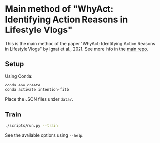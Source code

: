 # Main method of "WhyAct: Identifying Action Reasons in Lifestyle Vlogs"

This is the main method of the paper "WhyAct: Identifying Action Reasons in Lifestyle Vlogs" by Ignat et al., 2021. See more info in the [main repo](https://github.com/michigannlp/vlog_action_reason).

## Setup

Using Conda:

```bash
conda env create
conda activate intention-fitb
```

Place the JSON files under `data/`.

## Train

```bash
./scripts/run.py --train
```

See the available options using `--help`.
